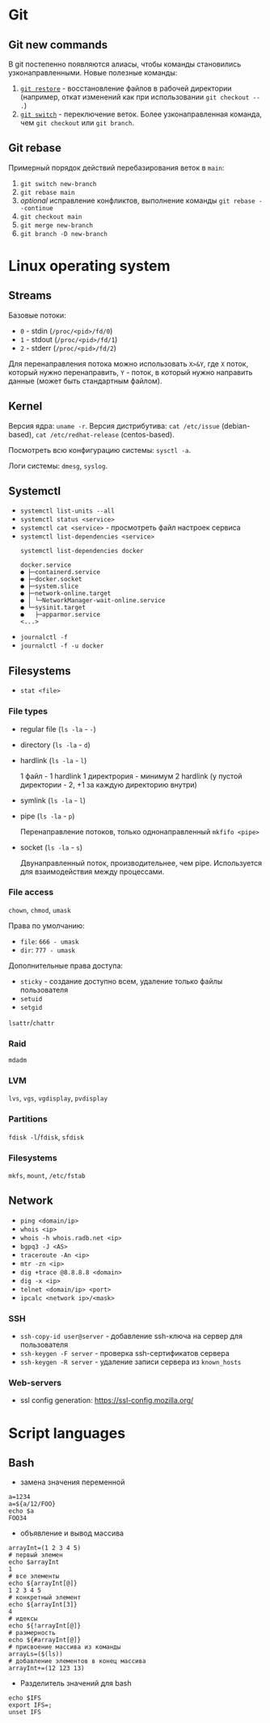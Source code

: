 # Git

## Git new commands

В git постепенно появляются алиасы, чтобы команды становились узконаправленными. Новые полезные команды:
1. [`git restore`](https://git-scm.com/docs/git-restore) - восстановление файлов в рабочей директории (например, откат изменений как при использовании `git checkout -- .`)
2. [`git switch`](https://git-scm.com/docs/git-switch) - переключение веток. Более узконаправленная команда, чем `git checkout` или `git branch`.

## Git rebase

Примерный порядок действий перебазирования веток в `main`:
1. `git switch new-branch`
2. `git rebase main`
3. _optional_ исправление конфликтов, выполнение команды `git rebase --continue`
4. `git checkout main`
5. `git merge new-branch`
6. `git branch -D new-branch`

# Linux operating system

## Streams

Базовые потоки:
* `0` - stdin (`/proc/<pid>/fd/0`)
* `1` - stdout (`/proc/<pid>/fd/1`)
* `2` - stderr (`/proc/<pid>/fd/2`)

Для перенаправления потока можно использовать `X>&Y`, где `X` поток, который нужно перенаправить,
`Y` - поток, в который нужно направить данные (может быть стандартным файлом).

## Kernel

Версия ядра: `uname -r`.
Версия дистрибутива: `cat /etc/issue` (debian-based), `cat /etc/redhat-release` (centos-based).

Посмотреть всю конфигурацию системы: `sysctl -a`.

Логи системы: `dmesg`, `syslog`.

## Systemctl

* `systemctl list-units --all`
* `systemctl status <service>`
* `systemctl cat <service>` - просмотреть файл настроек сервиса
* `systemctl list-dependencies <service>`
  ```shell
  systemctl list-dependencies docker

  docker.service
  ● ├─containerd.service
  ● ├─docker.socket
  ● ├─system.slice
  ● ├─network-online.target
  ● │ └─NetworkManager-wait-online.service
  ● └─sysinit.target
  ●   ├─apparmor.service
  <...>
  ```
* `journalctl -f`
* `journalctl -f -u docker`

## Filesystems

* `stat <file>`

### File types

* regular file (`ls -la` - `-`)
* directory (`ls -la` - `d`)
* hardlink (`ls -la` - `l`)

  1 файл - 1 hardlink
  1 директрория - минимум 2 hardlink (у пустой директории - 2, +1 за каждую директорию внутри)

* symlink (`ls -la` - `l`)
* pipe (`ls -la` - `p`)
    
  Перенаправление потоков, только однонаправленный
  `mkfifo <pipe>`

* socket (`ls -la` - `s`)
  
  Двунаправленный поток, производительнее, чем pipe. Используется для взаимодействия между процессами.

### File access

`chown`, `chmod`, `umask`

Права по умолчанию:
* `file`: `666 - umask`
* `dir`: `777 - umask`

Дополнительные права доступа:
* `sticky` - создание доступно всем, удаление только файлы пользователя
* `setuid`
* `setgid`

`lsattr`/`chattr`

### Raid

`mdadm`

### LVM 

`lvs`, `vgs`, `vgdisplay`, `pvdisplay`

### Partitions

`fdisk -l`/`fdisk`, `sfdisk`

### Filesystems

`mkfs`, `mount`, `/etc/fstab`

## Network

* `ping <domain/ip>`
* `whois <ip>`
* `whois -h whois.radb.net <ip>`
* `bgpq3 -J <AS>`
* `traceroute -An <ip>`
* `mtr -zn <ip>`
* `dig +trace @8.8.8.8 <domain>`
* `dig -x <ip>`
* `telnet <domain/ip> <port>`
* `ipcalc <network ip>/<mask>`

### SSH

* `ssh-copy-id user@server` - добавление ssh-ключа на сервер для пользователя
* `ssh-keygen -F server` - проверка ssh-сертификатов сервера
* `ssh-keygen -R server` - удаление записи сервера из `known_hosts`

### Web-servers

* ssl config generation: https://ssl-config.mozilla.org/

# Script languages

## Bash

* замена значения переменной

```shell
a=1234
a=${a/12/FOO}
echo $a
FOO34
```

* объявление и вывод массива

```shell
arrayInt=(1 2 3 4 5)
# первый элемен
echo $arrayInt
1
# все элементы
echo ${arrayInt[@]}
1 2 3 4 5
# конкретный элемент
echo ${arrayInt[3]}
4
# идексы
echo ${!arrayInt[@]}
# размерность
echo ${#arrayInt[@]}
# присвоение массива из команды
arrayLs=($(ls))
# добавление элементов в конец массива
arrayInt+=(12 123 13)
```

* Разделитель значений для bash

```shell
echo $IFS
export IFS=;
unset IFS
```